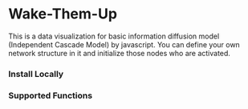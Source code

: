 # Wake-Them-Up
This is a data visualization for basic information diffusion model (Independent Cascade Model) by javascript.
You can define your own network structure in it and initialize those nodes who are activated.

### Install Locally

### Supported Functions

